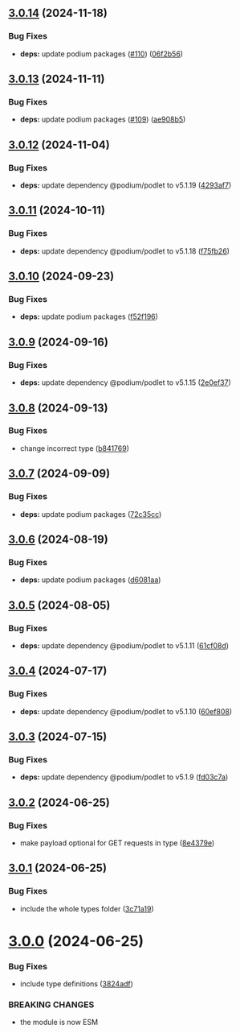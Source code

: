 ## [3.0.14](https://github.com/podium-lib/test-utils/compare/v3.0.13...v3.0.14) (2024-11-18)


### Bug Fixes

* **deps:** update podium packages ([#110](https://github.com/podium-lib/test-utils/issues/110)) ([06f2b56](https://github.com/podium-lib/test-utils/commit/06f2b56b42732ab31d1e6726458b921b9a0345b1))

## [3.0.13](https://github.com/podium-lib/test-utils/compare/v3.0.12...v3.0.13) (2024-11-11)


### Bug Fixes

* **deps:** update podium packages ([#109](https://github.com/podium-lib/test-utils/issues/109)) ([ae908b5](https://github.com/podium-lib/test-utils/commit/ae908b5860f09b01a70bb53d7e54201fe74162ae))

## [3.0.12](https://github.com/podium-lib/test-utils/compare/v3.0.11...v3.0.12) (2024-11-04)


### Bug Fixes

* **deps:** update dependency @podium/podlet to v5.1.19 ([4293af7](https://github.com/podium-lib/test-utils/commit/4293af755e1350c7351b914cb275abe925b76991))

## [3.0.11](https://github.com/podium-lib/test-utils/compare/v3.0.10...v3.0.11) (2024-10-11)


### Bug Fixes

* **deps:** update dependency @podium/podlet to v5.1.18 ([f75fb26](https://github.com/podium-lib/test-utils/commit/f75fb26e23d288ff48d2e1564c8149cfc3961042))

## [3.0.10](https://github.com/podium-lib/test-utils/compare/v3.0.9...v3.0.10) (2024-09-23)


### Bug Fixes

* **deps:** update podium packages ([f52f196](https://github.com/podium-lib/test-utils/commit/f52f1969e5ca2f3ac7df04d09ef2821f1f412245))

## [3.0.9](https://github.com/podium-lib/test-utils/compare/v3.0.8...v3.0.9) (2024-09-16)


### Bug Fixes

* **deps:** update dependency @podium/podlet to v5.1.15 ([2e0ef37](https://github.com/podium-lib/test-utils/commit/2e0ef370389e0f9e6ce864a87a1b618066b1a453))

## [3.0.8](https://github.com/podium-lib/test-utils/compare/v3.0.7...v3.0.8) (2024-09-13)


### Bug Fixes

* change incorrect type ([b841769](https://github.com/podium-lib/test-utils/commit/b841769055180f095dcb1fcbb764eb2f7619ecbf))

## [3.0.7](https://github.com/podium-lib/test-utils/compare/v3.0.6...v3.0.7) (2024-09-09)


### Bug Fixes

* **deps:** update podium packages ([72c35cc](https://github.com/podium-lib/test-utils/commit/72c35cc6392367d6352ff59b33a3fc2083d1f189))

## [3.0.6](https://github.com/podium-lib/test-utils/compare/v3.0.5...v3.0.6) (2024-08-19)


### Bug Fixes

* **deps:** update podium packages ([d6081aa](https://github.com/podium-lib/test-utils/commit/d6081aa8485dc8a83073c57ba475f3e0e089f4d7))

## [3.0.5](https://github.com/podium-lib/test-utils/compare/v3.0.4...v3.0.5) (2024-08-05)


### Bug Fixes

* **deps:** update dependency @podium/podlet to v5.1.11 ([61cf08d](https://github.com/podium-lib/test-utils/commit/61cf08db2deaedcb5e2334e478455851b2485397))

## [3.0.4](https://github.com/podium-lib/test-utils/compare/v3.0.3...v3.0.4) (2024-07-17)


### Bug Fixes

* **deps:** update dependency @podium/podlet to v5.1.10 ([60ef808](https://github.com/podium-lib/test-utils/commit/60ef8087c58c911d3fb669866b8caf15df1998cc))

## [3.0.3](https://github.com/podium-lib/test-utils/compare/v3.0.2...v3.0.3) (2024-07-15)


### Bug Fixes

* **deps:** update dependency @podium/podlet to v5.1.9 ([fd03c7a](https://github.com/podium-lib/test-utils/commit/fd03c7aa249d9a13e5317c22d4b4c06f01fa5939))

## [3.0.2](https://github.com/podium-lib/test-utils/compare/v3.0.1...v3.0.2) (2024-06-25)


### Bug Fixes

* make payload optional for GET requests in type ([8e4379e](https://github.com/podium-lib/test-utils/commit/8e4379eb072279595e87b856e4977608963152d1))

## [3.0.1](https://github.com/podium-lib/test-utils/compare/v3.0.0...v3.0.1) (2024-06-25)


### Bug Fixes

* include the whole types folder ([3c71a19](https://github.com/podium-lib/test-utils/commit/3c71a191113b2c953b6595d44c9f95f510379ecd))

# [3.0.0](https://github.com/podium-lib/test-utils/compare/v2.5.2...v3.0.0) (2024-06-25)


### Bug Fixes

* include type definitions ([3824adf](https://github.com/podium-lib/test-utils/commit/3824adffea950256c3e8e20d283fd255d89ffc0d))


### BREAKING CHANGES

* the module is now ESM

